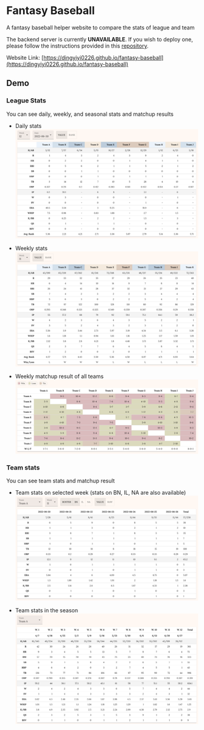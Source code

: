 # Fantasy Baseball

A fantasy baseball helper website to compare the stats of league and team

The backend server is currently **UNAVAILABLE**. If you wish to deploy one, please follow the instructions provided in this [repository](https://github.com/dingyiyi0226/fantasy-baseball-backend).

Website Link: [https://dingyiyi0226.github.io/fantasy-baseball](https://dingyiyi0226.github.io/fantasy-baseball)

## Demo

### League Stats

You can see daily, weekly, and seasonal stats and matchup results

- Daily stats
  ![daily_stat](img/daily_stat.png)

- Weekly stats
  ![weekly_stat](img/weekly_stat.png)

- Weekly matchup result of all teams
  ![weekly_matchup](img/weekly_matchup.png)

### Team stats

You can see team stats and matchup result

- Team stats on selected week (stats on BN, IL, NA are also available)
  ![team_weekly](img/team_weekly.png)

- Team stats in the season
  ![team_seasonal](img/team_seasonal.png)
